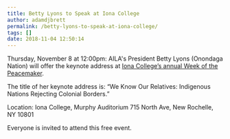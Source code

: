 ```yaml
---
title: Betty Lyons to Speak at Iona College
author: adamdjbrett
permalink: /betty-lyons-to-speak-at-iona-college/
tags: []
date: 2018-11-04 12:50:14
---
```

Thursday, November 8 at 12:00pm: AILA's President Betty Lyons (Onondaga Nation) will offer the keynote address at [Iona College’s annual Week of the Peacemaker](https://www.iona.edu/about/news-events/events/week-of-the-peacemaker.aspx?fbclid=IwAR0vfHg_O3NmJ0qw8sPlxg1Upkr6dlXM4JkdLkh41PFY9UkhJUdnYhFHYjs).

The title of her keynote address is: “We Know Our Relatives: Indigenous Nations Rejecting Colonial Borders.”

Location: Iona College, Murphy Auditorium 715 North Ave, New Rochelle, NY 10801

Everyone is invited to attend this free event.
